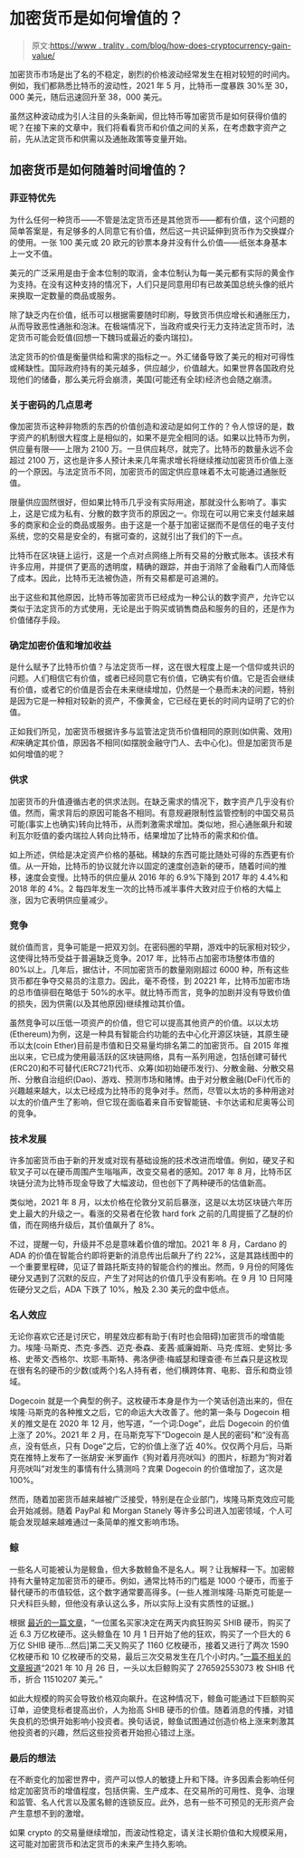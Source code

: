 # 加密货币是如何增值的？

> 原文:[https://www . trality . com/blog/how-does-cryptocurrency-gain-value/](https://www.trality.com/blog/how-does-cryptocurrency-gain-value/)

加密货币市场是出了名的不稳定，剧烈的价格波动经常发生在相对较短的时间内。例如，我们都熟悉比特币的波动性，2021 年 5 月，比特币一度暴跌 30%至 30，000 美元，随后迅速回升至 38，000 美元。

虽然这种波动成为引人注目的头条新闻，但比特币等加密货币是如何获得价值的呢？在接下来的文章中，我们将看看货币和价值之间的关系，在考虑数字资产之前，先从法定货币和供需以及通胀政策等变量开始。

## 加密货币是如何随着时间增值的？

### 菲亚特优先

为什么任何一种货币——不管是法定货币还是其他货币——都有价值，这个问题的简单答案是，有足够多的人同意它有价值，然后这一共识延伸到货币作为交换媒介的使用。一张 100 美元或 20 欧元的钞票本身并没有什么价值——纸张本身基本上一文不值。

美元的广泛采用是由于金本位制的取消，金本位制认为每一美元都有实际的黄金作为支持。在没有这种支持的情况下，人们只是同意用印有已故美国总统头像的纸片来换取一定数量的商品或服务。

除了缺乏内在价值，纸币可以根据需要随时印刷，导致货币供应增长和通胀压力，从而导致恶性通胀和泡沫。在极端情况下，当政府或央行无力支持法定货币时，法定货币可能会贬值(回想一下魏玛或最近的委内瑞拉)。

法定货币的价值是衡量供给和需求的指标之一。外汇储备导致了美元的相对可得性或稀缺性。国际政府持有的美元越多，供应越少，价值越大。如果世界各国政府兑现他们的储备，那么美元将会崩溃，美国(可能还有全球)经济也会随之崩溃。

### 关于密码的几点思考

像加密货币这种非物质的东西的价值创造和波动是如何工作的？令人惊讶的是，数字资产的机制很大程度上是相似的，如果不是完全相同的话。如果以比特币为例，供应量有限——上限为 2100 万。一旦供应耗尽，就完了。比特币的数量永远不会超过 2100 万，这也是许多人预计未来几年需求增长将继续推动加密货币价值上涨的一个原因。与法定货币不同，加密货币的固定供应意味着不太可能通过通胀贬值。

限量供应固然很好，但如果比特币几乎没有实际用途，那就没什么影响了。事实上，这是它成为私有、分散的数字货币的原因之一。你现在可以用它来支付越来越多的商家和企业的商品或服务。由于这是一个基于加密证据而不是信任的电子支付系统，您的交易是安全的，有据可查的，这就引出了我们的下一点。

比特币在区块链上运行，这是一个点对点网络上所有交易的分散式账本。该技术有许多应用，并提供了更高的透明度，精确的跟踪，并由于消除了金融看门人而降低了成本。因此，比特币无法被伪造，所有交易都是可追溯的。

出于这些和其他原因，比特币等加密货币已经成为一种公认的数字资产，允许它以类似于法定货币的方式使用，无论是出于购买或销售商品和服务的目的，还是作为价值储存手段。

### 确定加密价值和增加收益

是什么赋予了比特币价值？与法定货币一样，这在很大程度上是一个信仰或共识的问题。人们相信它有价值，或者已经同意它有价值，它确实有价值。它是否会继续有价值，或者它的价值是否会在未来继续增加，仍然是一个悬而未决的问题，特别是因为它是一种相对较新的资产，不像黄金，它已经在更长的时间内证明了它的价值。

正如我们所见，加密货币根据许多与监管法定货币价值相同的原则(如供需、效用)*和*来确定其价值，原因各不相同(如摆脱金融守门人、去中心化)。但是加密货币是如何增值的呢？

### 供求

加密货币的升值遵循古老的供求法则。在缺乏需求的情况下，数字资产几乎没有价值。然而，需求背后的原因可能各不相同。有意规避限制性监管控制的中国交易员可能(事实上也确实)转向比特币，从而刺激需求增加。类似地，担心通胀飙升和玻利瓦尔贬值的委内瑞拉人转向比特币，结果增加了比特币的需求和价值。

如上所述，供给是决定资产价格的基础。稀缺的东西可能比随处可得的东西更有价值。从一开始，比特币的协议就允许以固定的速度创造新的硬币，随着时间的推移，速度会变慢。比特币的供应量从 2016 年的 6.9%下降到 2017 年的 4.4%和 2018 年的 4%。2 每四年发生一次的比特币减半事件大致对应于价格的大幅上涨，因为它表明供应量减少。

### 竞争

就价值而言，竞争可能是一把双刃剑。在密码圈的早期，游戏中的玩家相对较少，这使得比特币受益于普遍缺乏竞争。2017 年，比特币占加密市场整体市值的 80%以上。几年后，据估计，不同加密货币的数量刚刚超过 6000 种，所有这些货币都在争夺交易员的注意力。因此，毫不奇怪，到 20221 年，比特币加密市场的总市值徘徊在略低于 50%的水平。就比特币而言，竞争的加剧并没有导致价值的损失，因为供需(以及其他原因)继续推动其价值。

虽然竞争可以压低一项资产的价值，但它可以提高其他资产的价值。以以太坊(Ethereum)为例，这是一种具有智能合约功能的去中心化开源区块链，其原生硬币以太(coin Ether)目前是市值和日交易量均排名第二的加密货币。自 2015 年推出以来，它已成为使用最活跃的区块链网络，具有一系列用途，包括创建可替代(ERC20)和不可替代(ERC721)代币、众筹(如初始硬币发行)、分散金融、分散交易所、分散自治组织(Dao)、游戏、预测市场和赌博。由于对分散金融(DeFi)代币的兴趣越来越大，以太已经成为比特币的竞争对手。然而，尽管以太坊的多种用途对以太的价值产生了影响，但它现在面临着来自币安智能链、卡尔达诺和尼奥等公司的竞争。

### 技术发展

许多加密货币由于新的开发或对现有基础设施的技术改进而增值。例如，硬叉子和软叉子可以在硬币周围产生嗡嗡声，改变交易者的感知。2017 年 8 月，比特币区块链分流为比特币现金导致了大幅波动，但也创下了两种硬币的估值新高。

类似地，2021 年 8 月，以太价格在伦敦分叉前后暴涨，这是以太坊区块链六年历史上最大的升级之一。看涨的交易者在伦敦 hard fork 之前的几周提振了乙醚的价值，而在网络升级后，其价值飙升了 8%。

不过，提醒一句，升级并不总是意味着价值的增加。2021 年 8 月，Cardano 的 ADA 的价值在智能合约即将更新的消息传出后飙升了约 22%，这是其路线图中的一个重要里程碑，见证了普路托斯支持的智能合约的推出。然而，9 月份的阿隆佐硬分叉遇到了沉默的反应，产生了对阿达的价值几乎没有影响。在 9 月 10 日阿隆佐硬分叉之后，ADA 下跌了 10%，触及 2.30 美元的盘中低点。

### 名人效应

无论你喜欢它还是讨厌它，明星效应都有助于(有时也会阻碍)加密货币的增值能力。埃隆·马斯克、杰克·多西、迈克·泰森、麦茜·威廉姆斯、马克·库班、史努比·多格、史蒂文·西格尔、坎耶·韦斯特、弗洛伊德·梅威瑟和理查德·布兰森只是这枚现在很有名的硬币的少数(或两个)名人持有者，他们横跨体育、电影、音乐和商业领域。

Dogecoin 就是一个典型的例子。这枚硬币本身是作为一个笑话创造出来的，但在埃隆·马斯克的各种推文之后，它的命运大大改善了。他的第一条与 Dogecoin 相关的推文是在 2020 年 12 月，他写道，“一个词:Doge”，此后 Dogecoin 的价值上涨了 20%。2021 年 2 月，在马斯克写下“Dogecoin 是人民的密码”和“没有高点，没有低点，只有 Doge”之后，它的价值上涨了近 40%。仅仅两个月后，马斯克在推特上发布了一张胡安·米罗画作《狗对着月亮吠叫》的图片，标题为“狗对着月亮吠叫”对发生的事情有什么猜测吗？宾果 Dogecoin 的价值增加了，这次是 100%。

然而，随着加密货币越来越被广泛接受，特别是在企业部门，埃隆马斯克效应可能会开始减弱。随着 PayPal 和 Morgan Stanely 等许多公司进入加密领域，个人可能会发现越来越难通过一条简单的推文影响市场。

### 鲸

一些名人可能被认为是鲸鱼，但大多数鲸鱼不是名人。啊？让我解释一下。加密鲸持有大量特定加密货币的硬币。例如，通常比特币的门槛是 1000 个硬币，而鉴于替代硬币的市值较低，这个数字通常要高得多。(一些人推测埃隆·马斯克可能是一只犬科巨头鲸，但他没有承认这么多，所以实际上没有实质性的证据。)

根据 [最近的一篇文章](https://gadgets.ndtv.com/cryptocurrency/news/shiba-inu-whale-buys-6-3-trillion-shib-tokens-2565889)，“一位匿名买家决定在两天内疯狂购买 SHIB 硬币，购买了近 6.3 万亿枚硬币。这头鲸鱼在 10 月 1 日开始了他的狂欢，购买了一个巨大的 6 万亿 SHIB 硬币...然后]第二天又购买了 1160 亿枚硬币，接着又进行了两次 1590 亿枚硬币和 10 亿枚硬币的交易，最后三次交易发生在几个小时内。”[一篇不相关的文章报道](https://finbold.com/shiba-inu-gains-10-in-24h-as-ethereum-whale-buys-over-11m-in-shib/)“2021 年 10 月 26 日，一头以太巨鲸购买了 276592553073 枚 SHIB 代币，折合 11510207 美元。”

如此大规模的购买会导致价格双向飙升。在这种情况下，鲸鱼可能通过下巨额购买订单，迫使竞标者提高出价，人为抬高 SHIB 硬币的价值。随着消息的传播，对错失良机的恐惧开始影响小投资者。换句话说，鲸鱼试图通过创造价格上涨来刺激其他投资者的兴趣，然后这些投资者开始担心错过上涨。

### 最后的想法

在不断变化的加密世界中，资产可以惊人的敏捷上升和下降。许多因素会影响任何给定加密货币的增值程度，包括供需、生产成本、在交易所的可用性、竞争、治理和监管、名人代言以及匿名鲸的连锁反应。此外，总有一些不可预见的无形资产会产生意想不到的激增。

如果 crypto 的交易量继续增加，而波动性稳定，请关注长期价值和大规模采用，这可能对加密货币和法定货币的未来产生持久影响。